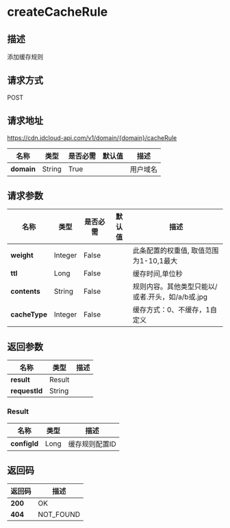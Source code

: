 # createCacheRule


## 描述
添加缓存规则

## 请求方式
POST

## 请求地址
https://cdn.jdcloud-api.com/v1/domain/{domain}/cacheRule

|名称|类型|是否必需|默认值|描述|
|---|---|---|---|---|
|**domain**|String|True| |用户域名|

## 请求参数
|名称|类型|是否必需|默认值|描述|
|---|---|---|---|---|
|**weight**|Integer|False| |此条配置的权重值, 取值范围为1-10,1最大|
|**ttl**|Long|False| |缓存时间,单位秒|
|**contents**|String|False| |规则内容。其他类型只能以/或者.开头，如/a/b或.jpg|
|**cacheType**|Integer|False| |缓存方式：0、不缓存，1自定义|


## 返回参数
|名称|类型|描述|
|---|---|---|
|**result**|Result| |
|**requestId**|String| |

### Result
|名称|类型|描述|
|---|---|---|
|**configId**|Long|缓存规则配置ID|

## 返回码
|返回码|描述|
|---|---|
|**200**|OK|
|**404**|NOT_FOUND|
